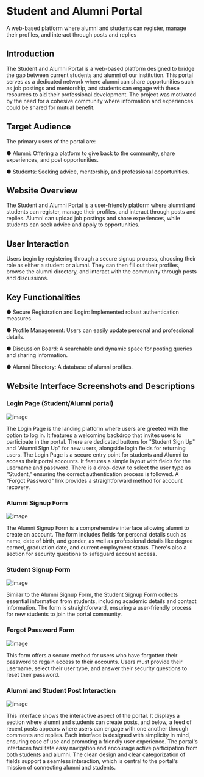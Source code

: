 # Student and Alumni Portal
A web-based platform where alumni and students can register, manage their profiles, and interact through posts and replies 

## Introduction

The Student and Alumni Portal is a web-based platform designed to bridge the gap between current students and alumni of our institution. This portal serves as a dedicated network where alumni can share opportunities such as job postings and mentorship, and students can engage with these resources to aid their professional development. The project was motivated by the need for a cohesive community where information and experiences could be shared for mutual benefit.

## Target Audience 

The primary users of the portal are:

● Alumni: Offering a platform to give back to the community, share experiences, and post opportunities.

● Students: Seeking advice, mentorship, and professional opportunities.

## Website Overview
The Student and Alumni Portal is a user-friendly platform where alumni and students can register, manage their profiles, and interact through posts and replies. Alumni can upload job postings and share experiences, while students can seek advice and apply to opportunities. 

## User Interaction 

Users begin by registering through a secure signup process, choosing their role as either a student or alumni. They can then fill out their profiles, browse the alumni directory, and interact with the community through posts and discussions. 

## Key Functionalities

● Secure Registration and Login: Implemented robust authentication measures.

● Profile Management: Users can easily update personal and professional details.

● Discussion Board: A searchable and dynamic space for posting queries and sharing information.

● Alumni Directory: A database of alumni profiles.

## Website Interface Screenshots and Descriptions

### Login Page (Student/Alumni portal)

![image](https://github.com/bhavyaaggarwal24/webdatabase_student_alumni_portal/assets/163747248/937bf44a-ed91-4acc-bcaa-6c76cdb8d1fa)


The Login Page is the landing platform where users are greeted with the option to log in. It features a welcoming backdrop that invites users to participate in the portal. There are dedicated buttons for "Student Sign Up" and "Alumni Sign Up" for new users, alongside login fields for returning users. The Login Page is a secure entry point for students and Alumni to access their portal accounts. It features a simple layout with fields for the username and password. There is a drop-down to select the user type as "Student," ensuring the correct authentication process is followed. A "Forgot Password" link provides a straightforward method for account recovery.

### Alumni Signup Form

![image](https://github.com/bhavyaaggarwal24/webdatabase_student_alumni_portal/assets/163747248/894f6531-92ce-4547-b3d0-42abfcc09cbd)

The Alumni Signup Form is a comprehensive interface allowing alumni to create an account. The form includes fields for personal details such as name, date of birth, and gender, as well as professional details like degree earned, graduation date, and current employment status. There's also a section for security questions to safeguard account access.


### Student Signup Form

![image](https://github.com/bhavyaaggarwal24/webdatabase_student_alumni_portal/assets/163747248/2fcd1af1-cac5-44af-a7bf-dde7f98e4ae7)

Similar to the Alumni Signup Form, the Student Signup Form collects essential information from students, including academic details and contact information. The form is straightforward, ensuring a user-friendly process for new students to join the portal community.

### Forgot Password Form

![image](https://github.com/bhavyaaggarwal24/webdatabase_student_alumni_portal/assets/163747248/e550910c-eae0-4b42-af34-7596e1d7cddf)

This form offers a secure method for users who have forgotten their password to regain access to their accounts. Users must provide their username, select their user type, and answer their security questions to reset their password.

### Alumni and Student Post Interaction

![image](https://github.com/bhavyaaggarwal24/webdatabase_student_alumni_portal/assets/163747248/c3a406d8-55c8-406b-ba79-4a739a5e685a)

This interface shows the interactive aspect of the portal. It displays a section where alumni and students can create posts, and below, a feed of recent posts appears where users can engage with one another through comments and replies. Each interface is designed with simplicity in mind, ensuring ease of use and promoting a friendly user experience. The portal's interfaces facilitate easy navigation and encourage active participation from both students and alumni. The clean design and clear categorization of fields support a seamless interaction, which is central to the portal's mission of connecting alumni and students.





